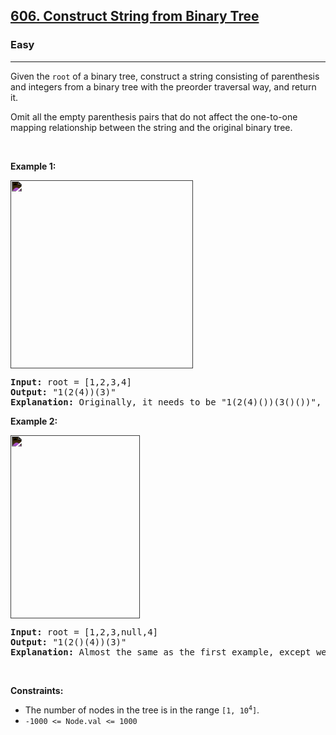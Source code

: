 <h2><a href="https://leetcode.com/problems/construct-string-from-binary-tree/">606. Construct String from Binary Tree</a></h2><h3>Easy</h3><hr><div><p>Given the <code>root</code> of a binary tree, construct a string consisting of parenthesis and integers from a binary tree with the preorder traversal way, and return it.</p>

<p>Omit all the empty parenthesis pairs that do not affect the one-to-one mapping relationship between the string and the original binary tree.</p>

<p>&nbsp;</p>
<p><strong class="example">Example 1:</strong></p>
<img alt="" src="https://assets.leetcode.com/uploads/2021/05/03/cons1-tree.jpg" style="width: 292px; height: 301px; filter: invert(1);">
<pre><strong>Input:</strong> root = [1,2,3,4]
<strong>Output:</strong> "1(2(4))(3)"
<strong>Explanation:</strong> Originally, it needs to be "1(2(4)())(3()())", but you need to omit all the unnecessary empty parenthesis pairs. And it will be "1(2(4))(3)"
</pre>

<p><strong class="example">Example 2:</strong></p>
<img alt="" src="https://assets.leetcode.com/uploads/2021/05/03/cons2-tree.jpg" style="width: 207px; height: 293px; filter: invert(1);">
<pre><strong>Input:</strong> root = [1,2,3,null,4]
<strong>Output:</strong> "1(2()(4))(3)"
<strong>Explanation:</strong> Almost the same as the first example, except we cannot omit the first parenthesis pair to break the one-to-one mapping relationship between the input and the output.
</pre>

<p>&nbsp;</p>
<p><strong>Constraints:</strong></p>

<ul>
	<li>The number of nodes in the tree is in the range <code>[1, 10<sup>4</sup>]</code>.</li>
	<li><code>-1000 &lt;= Node.val &lt;= 1000</code></li>
</ul>
</div>